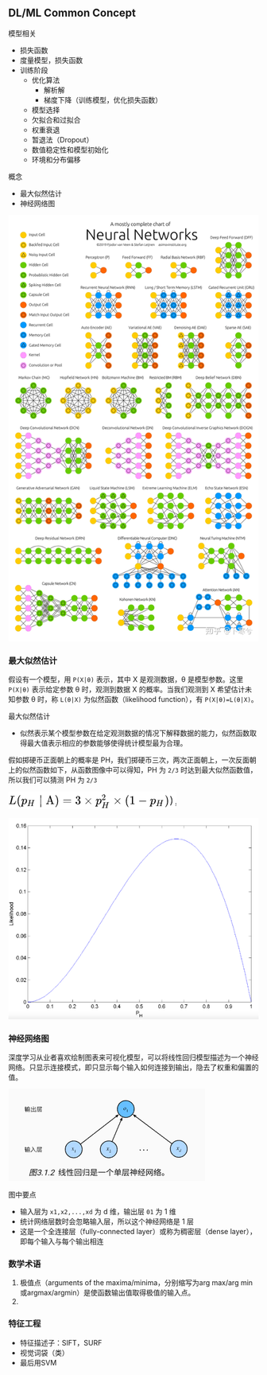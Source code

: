 ## DL/ML Common Concept

模型相关

- 损失函数
- 度量模型，损失函数
- 训练阶段
  - 优化算法
    - 解析解
    - 梯度下降（训练模型，优化损失函数）
  - 模型选择
  - 欠拟合和过拟合
  - 权重衰退
  - 暂退法（Dropout）
  - 数值稳定性和模型初始化
  - 环境和分布偏移

概念

- 最大似然估计
- 神经网络图

![img](./20240919-common-concepts.assets/v2-f664e412be7ec0d90dc94e00425d56ba_r.jpg)

### 最大似然估计

假设有一个模型，用 `P(X|θ)` 表示，其中 X 是观测数据，θ 是模型参数。这里 `P(X|θ)` 表示给定参数 θ 时，观测到数据 X 的概率。当我们观测到 X 希望估计未知参数 θ 时，称 `L(θ|X)` 为似然函数（likelihood function），有 `P(X|θ)=L(θ|X)`。

最大似然估计

- 似然表示某个模型参数在给定观测数据的情况下解释数据的能力，似然函数取得最大值表示相应的参数能够使得统计模型最为合理。

假如掷硬币正面朝上的概率是 PH，我们掷硬币三次，两次正面朝上，一次反面朝上的似然函数如下，从函数图像中可以得知，PH 为 `2/3` 时达到最大似然函数值，所以我们可以猜测 PH 为 `2/3`

![image-20240919011809337](./20240919-common-concepts.assets/image-20240919011809337.png)

![image-20240919012436134](./20240919-common-concepts.assets/image-20240919012436134.png)

### 神经网络图

深度学习从业者喜欢绘制图表来可视化模型，可以将线性回归模型描述为一个神经网络。只显示连接模式，即只显示每个输入如何连接到输出，隐去了权重和偏置的值。

![image-20240919014810350](./20240919-common-concepts.assets/image-20240919014810350.png)

图中要点

- 输入层为 `x1,x2,...,xd` 为 d 维，输出层 `01` 为 1 维
- 统计网络层数时会忽略输入层，所以这个神经网络是 1 层
- 这是一个全连接层（fully-connected layer）或称为稠密层（dense layer），即每个输入与每个输出相连

### 数学术语

1. 极值点（arguments of the maxima/minima，分别缩写为arg max/arg min或argmax/argmin）是使函数输出值取得极值的输入点。
2. 

### 特征工程

-   特征描述子：SIFT，SURF
-   视觉词袋（类）
-   最后用SVM
